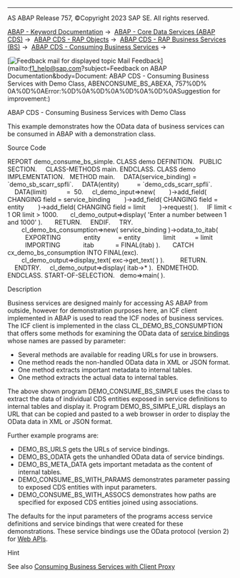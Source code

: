  

* * *

AS ABAP Release 757, ©Copyright 2023 SAP SE. All rights reserved.

[ABAP - Keyword Documentation](javascript:call_link\('abenabap.htm'\)) →  [ABAP - Core Data Services (ABAP CDS)](javascript:call_link\('abencds.htm'\)) →  [ABAP CDS - RAP Objects](javascript:call_link\('abencds_rap_objects.htm'\)) →  [ABAP CDS - RAP Business Services (BS)](javascript:call_link\('abencds_business_services.htm'\)) →  [ABAP CDS - Consuming Business Services](javascript:call_link\('abenservice_bindings_abexas.htm'\)) → 

 [![](Mail.gif?object=Mail.gif&sap-language=EN "Feedback mail for displayed topic") Mail Feedback](mailto:f1_help@sap.com?subject=Feedback on ABAP Documentation&body=Document: ABAP CDS - Consuming Business Services with Demo Class, ABENCONSUME_BS_ABEXA, 757%0D%
0A%0D%0AError:%0D%0A%0D%0A%0D%0A%0D%0ASuggestion for improvement:)

ABAP CDS - Consuming Business Services with Demo Class

This example demonstrates how the OData data of business services can be consumed in ABAP with a demonstration class.

Source Code   

REPORT demo\_consume\_bs\_simple.
CLASS demo DEFINITION.
  PUBLIC SECTION.
    CLASS-METHODS main.
ENDCLASS.
CLASS demo IMPLEMENTATION.
  METHOD main.
    DATA(service\_binding) = \`demo\_sb\_scarr\_spfli\`.
    DATA(entity)          = \`demo\_cds\_scarr\_spfli\`.
    DATA(limit)           =  50.
    cl\_demo\_input=>new(
       )->add\_field( CHANGING field = service\_binding
       )->add\_field( CHANGING field = entity
       )->add\_field( CHANGING field = limit
       )->request( ).
    IF limit < 1 OR limit > 1000.
      cl\_demo\_output=>display( 'Enter a number between 1 and 1000' ).
      RETURN.
    ENDIF.
    TRY.
        cl\_demo\_bs\_consumption=>new( service\_binding )->odata\_to\_itab(
          EXPORTING
            entity          = entity
            limit           = limit
          IMPORTING
            itab            = FINAL(itab) ).
      CATCH cx\_demo\_bs\_consumption INTO FINAL(exc).
        cl\_demo\_output=>display\_text( exc->get\_text( ) ).
        RETURN.
    ENDTRY.
    cl\_demo\_output=>display( itab->\* ).  ENDMETHOD.
ENDCLASS.
START-OF-SELECTION.
  demo=>main( ).

Description   

Business services are designed mainly for accessing AS ABAP from outside, however for demonstration purposes here, an ICF client implemented in ABAP is used to read the ICF nodes of business services. The ICF client is implemented in the class CL\_DEMO\_BS\_CONSUMPTION that offers some methods for examining the OData data of [service bindings](javascript:call_link\('abenservice_binding_glosry.htm'\) "Glossary Entry") whose names are passed by parameter:

-   Several methods are available for reading URLs for use in browsers.
-   One method reads the non-handled OData data in XML or JSON format.
-   One method extracts important metadata to internal tables.
-   One method extracts the actual data to internal tables.

The above shown program DEMO\_CONSUME\_BS\_SIMPLE uses the class to extract the data of individual CDS entities exposed in service definitions to internal tables and display it. Program DEMO\_BS\_SIMPLE\_URL displays an URL that can be copied and pasted to a web browser in order to display the OData data in XML or JSON format.

Further example programs are:

-   DEMO\_BS\_URLS gets the URLs of service bindings.
-   DEMO\_BS\_ODATA gets the unhandled OData data of service bindings.
-   DEMO\_BS\_META\_DATA gets important metadata as the content of internal tables.
-   DEMO\_CONSUME\_BS\_WITH\_PARAMS demonstrates parameter passing to exposed CDS entities with input parameters.
-   DEMO\_CONSUME\_BS\_WITH\_ASSOCS demonstrates how paths are specified for exposed CDS entities joined using associations.

The defaults for the input parameters of the programs access service definitions and service bindings that were created for these demonstrations. These service bindings use the OData protocol (version 2) for [Web APIs](javascript:call_link\('abenweb_api_glosry.htm'\) "Glossary Entry").

Hint

See also [Consuming Business Services with Client Proxy](javascript:call_link\('abenconsume_bs_client_proxy_abexa.htm'\))